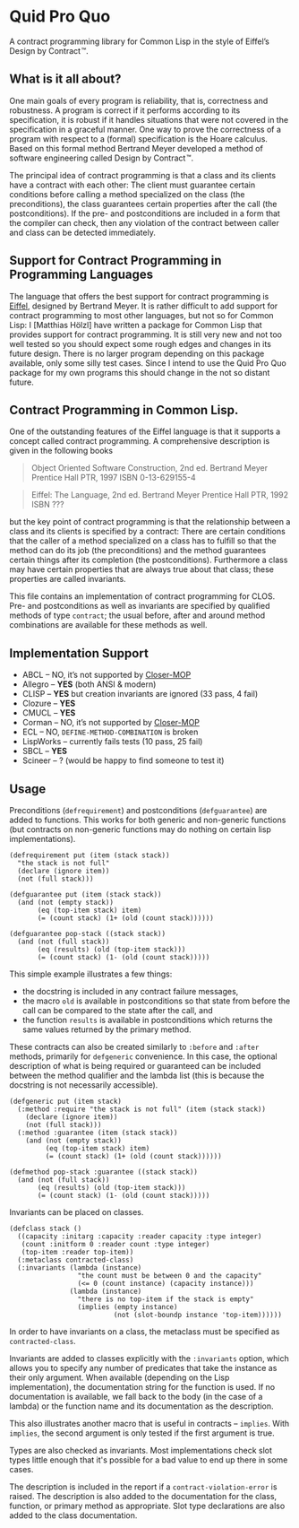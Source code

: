 # Quid Pro Quo

A contract programming library for Common Lisp in the style of Eiffel’s Design by Contract ™.

## What is it all about?

One main goals of every program is reliability, that is, correctness and robustness. A program is correct if it performs according to its specification, it is robust if it handles situations that were not covered in the specification in a graceful manner. One way to prove the correctness of a program with respect to a (formal) specification is the Hoare calculus. Based on this formal method Bertrand Meyer developed a method of software engineering called Design by Contract ™.

The principal idea of contract programming is that a class and its clients have a contract with each other: The client must guarantee certain conditions before calling a method specialized on the class (the preconditions), the class guarantees certain properties after the call (the postconditions).  If the pre- and postconditions are included in a form that the compiler can check, then any violation of the contract between caller and class can be detected immediately.

## Support for Contract Programming in Programming Languages

The language that offers the best support for contract programming is [Eiffel](http://www.eiffel.com), designed by Bertrand Meyer. It is rather difficult to add support for contract programming to most other languages, but not so for Common Lisp: I [Matthias Hölzl] have written a package for Common Lisp that provides support for contract programming. It is still very new and not too well tested so you should expect some rough edges and changes in its future design. There is no larger program depending on this package available, only some silly test cases. Since I intend to use the Quid Pro Quo package for my own programs this should change in the not so distant future.

## Contract Programming in Common Lisp.

One of the outstanding features of the Eiffel language is that it supports a concept called contract programming. A comprehensive description is given in the following books

> Object Oriented Software Construction, 2nd ed.
> Bertrand Meyer
> Prentice Hall PTR, 1997
> ISBN 0-13-629155-4

> Eiffel: The Language, 2nd ed.
> Bertrand Meyer
> Prentice Hall PTR, 1992
> ISBN ???

but the key point of contract programming is that the relationship between a class and its clients is specified by a contract: There are certain conditions that the caller of a method specialized on a class has to fulfill so that the method can do its job (the preconditions) and the method guarantees certain things after its completion (the postconditions). Furthermore a class may have certain properties that are always true about that class; these properties are called invariants.

This file contains an implementation of contract programming for CLOS. Pre- and postconditions as well as invariants are specified by qualified methods of type `contract`; the usual before, after and around method combinations are available for these methods as well.

## Implementation Support

* ABCL – NO, it’s not supported by [Closer-MOP][]
* Allegro – **YES** (both ANSI & modern)
* CLISP – **YES** but creation invariants are ignored (33 pass, 4 fail)
* Clozure – **YES**
* CMUCL – **YES**
* Corman – NO, it’s not supported by [Closer-MOP][]
* ECL – NO, `DEFINE-METHOD-COMBINATION` is broken
* LispWorks – currently fails tests (10 pass, 25 fail)
* SBCL – **YES**
* Scineer – ? (would be happy to find someone to test it)

[Closer-MOP]: http://common-lisp.net/project/closer/closer-mop.html

## Usage

Preconditions (`defrequirement`) and postconditions (`defguarantee`) are added to functions. This works for both generic and non-generic functions (but contracts on non-generic functions may do nothing on certain lisp implementations).

```common-lisp
(defrequirement put (item (stack stack))
  "the stack is not full"
  (declare (ignore item))
  (not (full stack)))

(defguarantee put (item (stack stack))
  (and (not (empty stack))
       (eq (top-item stack) item)
       (= (count stack) (1+ (old (count stack))))))

(defguarantee pop-stack ((stack stack))
  (and (not (full stack))
       (eq (results) (old (top-item stack)))
       (= (count stack) (1- (old (count stack)))))
```

This simple example illustrates a few things:

* the docstring is included in any contract failure messages,
* the macro `old` is available in postconditions so that state from before the call can be compared to the state after the call, and
* the function `results` is available in postconditions which returns the same values returned by the primary method.

These contracts can also be created similarly to `:before` and `:after` methods, primarily for `defgeneric` convenience. In this case, the optional description of what is being required or guaranteed can be included between the method qualifier and the lambda list (this is because the docstring is not necessarily accessible).

```common-lisp
(defgeneric put (item stack)
  (:method :require "the stack is not full" (item (stack stack))
    (declare (ignore item))
    (not (full stack)))
  (:method :guarantee (item (stack stack))
    (and (not (empty stack))
         (eq (top-item stack) item)
         (= (count stack) (1+ (old (count stack))))))

(defmethod pop-stack :guarantee ((stack stack))
  (and (not (full stack))
       (eq (results) (old (top-item stack)))
       (= (count stack) (1- (old (count stack)))))
```

Invariants can be placed on classes.

```common-lisp
(defclass stack ()
  ((capacity :initarg :capacity :reader capacity :type integer)
   (count :initform 0 :reader count :type integer)
   (top-item :reader top-item))
  (:metaclass contracted-class)
  (:invariants (lambda (instance)
                 "the count must be between 0 and the capacity"
                 (<= 0 (count instance) (capacity instance)))
               (lambda (instance)
                 "there is no top-item if the stack is empty"
                 (implies (empty instance)
                          (not (slot-boundp instance 'top-item))))))
```

In order to have invariants on a class, the metaclass must be specified as `contracted-class`.

Invariants are added to classes explicitly with the `:invariants` option, which allows you to specify any number of predicates that take the instance as their only argument. When available (depending on the Lisp implementation), the documentation string for the function is used. If no documentation is available, we fall back to the body (in the case of a lambda) or the function name and its documentation as the description.

This also illustrates another macro that is useful in contracts – `implies`. With `implies`, the second argument is only tested if the first argument is true.

Types are also checked as invariants. Most implementations check slot types little enough that it's possible for a bad value to end up there in some cases.

The description is included in the report if a `contract-violation-error` is raised. The description is also added to the documentation for the class, function, or primary method as appropriate. Slot type declarations are also added to the class documentation.
